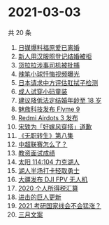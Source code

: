 # 2021-03-03

共 20 条

<!-- BEGIN -->
<!-- 最后更新时间 Wed Mar 03 2021 23:08:35 GMT+0800 (China Standard Time) -->
1. [日媒爆料福原爱已离婚](https://www.zhihu.com/search?q=福原爱)
1. [新人用汉服照登记结婚被拒](https://www.zhihu.com/search?q=汉服登记结婚)
1. [货拉拉涉事司机被批捕](https://www.zhihu.com/search?q=货拉拉司机被捕)
1. [辣笔小球忏悔视频曝光](https://www.zhihu.com/search?q=辣笔小球)
1. [日本请求中方评估肛拭子检测](https://www.zhihu.com/search?q=肛拭子)
1. [成人试穿小码童装](https://www.zhihu.com/search?q=优衣库童装)
1. [建议降低法定结婚年龄至 18 岁](https://www.zhihu.com/search?q=法定结婚年龄)
1. [魅族科技发布 Flyme 9](https://www.zhihu.com/search?q=flyme9)
1. [Redmi Airdots 3 发布](https://www.zhihu.com/search?q=airdots3)
1. [宋轶为「好嫁风穿搭」道歉](https://www.zhihu.com/search?q=宋轶道歉)
1. [《无职转生》第八集](https://www.zhihu.com/search?q=无职转生)
1. [中超联赛怎么了？](https://www.zhihu.com/search?q=中超)
1. [教资面试成绩](https://www.zhihu.com/search?q=教资面试成绩)
1. [太阳 114:104 力克湖人](https://www.zhihu.com/search?q=湖人)
1. [湖人半场打卡轻取勇士](https://www.zhihu.com/search?q=湖人)
1. [大疆发布 DJI FPV 无人机](https://www.zhihu.com/search?q=fpv)
1. [2020 个人所得税汇算](https://www.zhihu.com/search?q=个人所得税)
1. [进击的巨人更新](https://www.zhihu.com/search?q=进击的巨人)
1. [2021 考研国家线会不会猛涨？](https://www.zhihu.com/search?q=考研国家线)
1. [三月文案](https://www.zhihu.com/search?q=三月文案)
<!-- END -->
